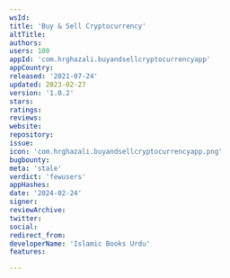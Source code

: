 ```yaml
---
wsId: 
title: 'Buy & Sell Cryptocurrency'
altTitle: 
authors: 
users: 100
appId: 'com.hrghazali.buyandsellcryptocurrencyapp'
appCountry: 
released: '2021-07-24'
updated: 2023-02-27
version: '1.0.2'
stars: 
ratings: 
reviews: 
website: 
repository: 
issue: 
icon: 'com.hrghazali.buyandsellcryptocurrencyapp.png'
bugbounty: 
meta: 'stale'
verdict: 'fewusers'
appHashes: 
date: '2024-02-24'
signer: 
reviewArchive: 
twitter: 
social: 
redirect_from: 
developerName: 'Islamic Books Urdu'
features: 

---
```


